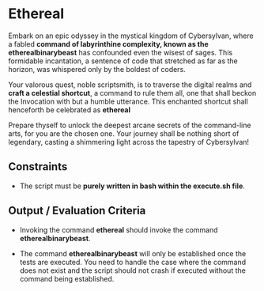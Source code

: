 # Ethereal

Embark on an epic odyssey in the mystical kingdom of Cybersylvan, where a fabled **command of labyrinthine complexity, known as the etherealbinarybeast** has confounded even the wisest of sages. This formidable incantation, a sentence of code that stretched as far as the horizon, was whispered only by the boldest of coders.

Your valorous quest, noble scriptsmith, is to traverse the digital realms and **craft a celestial shortcut**, a command to rule them all, one that shall beckon the Invocation with but a humble utterance. This enchanted shortcut shall henceforth be celebrated as **ethereal**

Prepare thyself to unlock the deepest arcane secrets of the command-line arts, for you are the chosen one. Your journey shall be nothing short of legendary, casting a shimmering light across the tapestry of Cybersylvan!

## Constraints

- The script must be **purely written in bash within the execute.sh file**.

## Output / Evaluation Criteria

- Invoking the command **ethereal** should invoke the command **etherealbinarybeast**.

- The command **etherealbinarybeast** will only be established once the tests are executed. You need to handle the case where the command does not exist and the script should not crash if executed without the command being established.